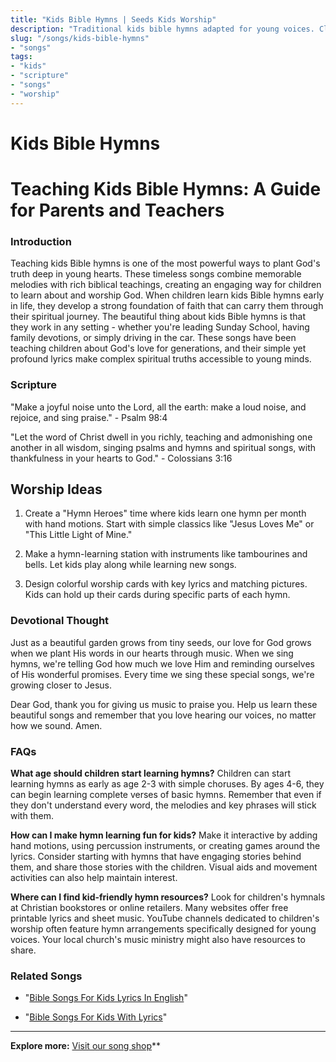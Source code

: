 ```yaml
---
title: "Kids Bible Hymns | Seeds Kids Worship"
description: "Traditional kids bible hymns adapted for young voices. Classic Christian music introducing children to timeless worship."
slug: "/songs/kids-bible-hymns"
- "songs"
tags:
- "kids"
- "scripture"
- "songs"
- "worship"
---
```


# Kids Bible Hymns

# Teaching Kids Bible Hymns: A Guide for Parents and Teachers

### Introduction
Teaching kids Bible hymns is one of the most powerful ways to plant God's truth deep in young hearts. These timeless songs combine memorable melodies with rich biblical teachings, creating an engaging way for children to learn about and worship God. When children learn kids Bible hymns early in life, they develop a strong foundation of faith that can carry them through their spiritual journey. The beautiful thing about kids Bible hymns is that they work in any setting - whether you're leading Sunday School, having family devotions, or simply driving in the car. These songs have been teaching children about God's love for generations, and their simple yet profound lyrics make complex spiritual truths accessible to young minds.

### Scripture
"Make a joyful noise unto the Lord, all the earth: make a loud noise, and rejoice, and sing praise." - Psalm 98:4

"Let the word of Christ dwell in you richly, teaching and admonishing one another in all wisdom, singing psalms and hymns and spiritual songs, with thankfulness in your hearts to God." - Colossians 3:16

## Worship Ideas
1. Create a "Hymn Heroes" time where kids learn one hymn per month with hand motions. Start with simple classics like "Jesus Loves Me" or "This Little Light of Mine."

2. Make a hymn-learning station with instruments like tambourines and bells. Let kids play along while learning new songs.

3. Design colorful worship cards with key lyrics and matching pictures. Kids can hold up their cards during specific parts of each hymn.

### Devotional Thought
Just as a beautiful garden grows from tiny seeds, our love for God grows when we plant His words in our hearts through music. When we sing hymns, we're telling God how much we love Him and reminding ourselves of His wonderful promises. Every time we sing these special songs, we're growing closer to Jesus.

Dear God, thank you for giving us music to praise you. Help us learn these beautiful songs and remember that you love hearing our voices, no matter how we sound. Amen.

### FAQs

**What age should children start learning hymns?**
Children can start learning hymns as early as age 2-3 with simple choruses. By ages 4-6, they can begin learning complete verses of basic hymns. Remember that even if they don't understand every word, the melodies and key phrases will stick with them.

**How can I make hymn learning fun for kids?**
Make it interactive by adding hand motions, using percussion instruments, or creating games around the lyrics. Consider starting with hymns that have engaging stories behind them, and share those stories with the children. Visual aids and movement activities can also help maintain interest.

**Where can I find kid-friendly hymn resources?**
Look for children's hymnals at Christian bookstores or online retailers. Many websites offer free printable lyrics and sheet music. YouTube channels dedicated to children's worship often feature hymn arrangements specifically designed for young voices. Your local church's music ministry might also have resources to share.

### Related Songs

- "[Bible Songs For Kids Lyrics In English](/songs/bible-songs-for-kids-lyrics-in-english/)"

- "[Bible Songs For Kids With Lyrics](/songs/bible-songs-for-kids-with-lyrics/)"

---

**Explore more:** [Visit our song shop](https://seedskidsworship.com/shop)**

<!-- Schema Markup -->
<script type="application/ld+json">
{
  "@context": "https://schema.org",
  "@type": "MusicRecording",
  "name": "Kids Bible Hymns",
  "byArtist": {
    "@type": "MusicGroup",
    "name": "Seeds Kids Worship"
  },
  "isFamilyFriendly": true,
  "url": "https://seedskidsworship.com/songs/kids-bible-hymns/"
}
</script>